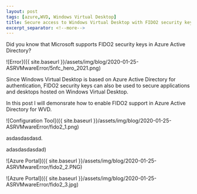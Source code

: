 ```yaml
---
layout: post
tags: [azure,WVD, Windows Virtual Desktop]
title: Secure access to Windows Virtual Desktop with FIDO2 security keys
excerpt_separator: <!--more-->
---
```

Did you know that Microsoft supports FIDO2 security keys in Azure Active Directory? 

![Error]({{ site.baseurl }}/assets/img/blog/2020-01-25-ASRVMwareError/5nfc_hero_2021.png)

<!--more-->

Since Windows Virtual Desktop is based on Azure Active Directory for authentication, FIDO2 security keys can also be used to secure applications and desktops hosted on Windows Virtual Desktop.

In this post I will demonsrate how to enable FIDO2 support in Azure Active Directory for WVD.

![Configuration Tool]({{ site.baseurl }}/assets/img/blog/2020-01-25-ASRVMwareError/fido2_1.png)

asdasdasdasd.

adasdasdasdad)

![Azure Portal]({{ site.baseurl }}/assets/img/blog/2020-01-25-ASRVMwareError/fido2_2.PNG)

![Azure Portal]({{ site.baseurl }}/assets/img/blog/2020-01-25-ASRVMwareError/fido2_3.jpg)
